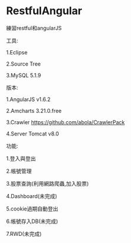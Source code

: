 # RestfulAngular
練習restful和angularJS

工具:

1.Eclipse 

2.Source Tree

3.MySQL 5.1.9

版本:

1.AngularJS v1.6.2

2.Amcharts 3.21.0.free

3.Crawler https://github.com/abola/CrawlerPack

4.Server Tomcat v8.0

功能:

1.登入與登出

2.帳號管理

3.股票查詢(利用網路爬蟲,加入股票)

4.Dashboard(未完成)

5.cookie過期自動登出

6.帳號存入DB(未完成)

7.RWD(未完成)


